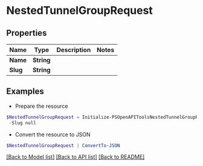 # NestedTunnelGroupRequest
## Properties

Name | Type | Description | Notes
------------ | ------------- | ------------- | -------------
**Name** | **String** |  | 
**Slug** | **String** |  | 

## Examples

- Prepare the resource
```powershell
$NestedTunnelGroupRequest = Initialize-PSOpenAPIToolsNestedTunnelGroupRequest  -Name null `
 -Slug null
```

- Convert the resource to JSON
```powershell
$NestedTunnelGroupRequest | ConvertTo-JSON
```

[[Back to Model list]](../README.md#documentation-for-models) [[Back to API list]](../README.md#documentation-for-api-endpoints) [[Back to README]](../README.md)

